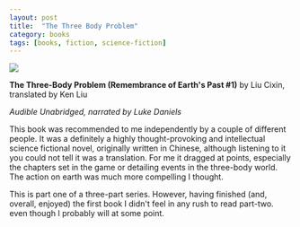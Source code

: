 ```yaml
---
layout: post
title:  "The Three Body Problem"
category: books
tags: [books, fiction, science-fiction]
---
```


<a target="_blank"  href="https://www.amazon.com/gp/product/B00P00QPPY/ref=as_li_tl?ie=UTF8&camp=1789&creative=9325&creativeASIN=B00P00QPPY&linkCode=as2&tag=42models-20&linkId=5dff66e8d3355d24c24a2d7ecac7fdc3"><img border="0" src="//ws-na.amazon-adsystem.com/widgets/q?_encoding=UTF8&MarketPlace=US&ASIN=B00P00QPPY&ServiceVersion=20070822&ID=AsinImage&WS=1&Format=_SL160_&tag=42models-20" ></a><img src="//ir-na.amazon-adsystem.com/e/ir?t=42models-20&l=am2&o=1&a=B00P00QPPY" width="1" height="1" border="0" alt="" style="border:none !important; margin:0px !important;" />

**The Three-Body Problem (Remembrance of Earth's Past #1)** by Liu Cixin, translated by Ken Liu

*Audible Unabridged, narrated by Luke Daniels*

This book was recommended to me independently by a couple of different people. It was a definitely a highly thought-provoking and intellectual science fictional novel, originally written in Chinese, although listening to it you could not tell it was a translation. For me it dragged at points, especially the chapters set in the game or detailing events in the three-body world. The action on earth was much more compelling I thought. 

This is part one of a three-part series. However, having finished (and, overall, enjoyed) the first book I didn't feel in any rush to read part-two. even though I probably will at some point.